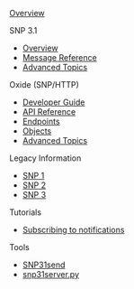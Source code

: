 [Overview](https://github.com/fullphat/snarl_network_protocol/wiki)

SNP 3.1
* [Overview](SNP-3.1)
* [Message Reference](SNP-3.1-Message-Reference)
* [Advanced Topics](SNP-3.1-Advanced-Topics)

Oxide (SNP/HTTP)
* [Developer Guide](Oxide-Developer-Guide)  
* [API Reference](Oxide-API-Reference)
* [Endpoints](Oxide-Endpoints)
* [Objects](Oxide-Objects)
* [Advanced Topics](Oxide-HTTP-Advanced-Topics)

Legacy Information
* [SNP 1](SNP-1)
* [SNP 2](SNP-2)
* [SNP 3](SNP-3)


Tutorials
* [Subscribing to notifications](Subscribing-to-notifications)

Tools
* [SNP31send](SNP31send)
* [snp31server.py](snp31server.py)
